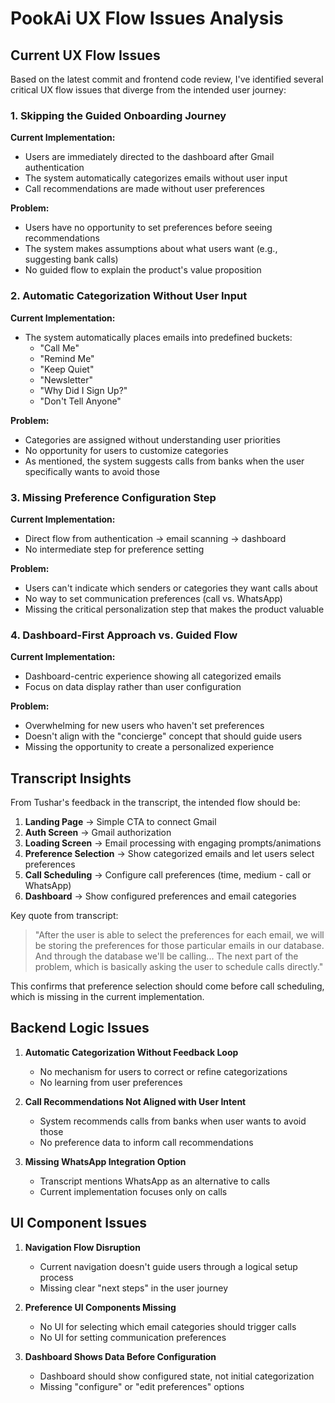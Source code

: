 # PookAi UX Flow Issues Analysis

## Current UX Flow Issues

Based on the latest commit and frontend code review, I've identified several critical UX flow issues that diverge from the intended user journey:

### 1. Skipping the Guided Onboarding Journey

**Current Implementation:**
- Users are immediately directed to the dashboard after Gmail authentication
- The system automatically categorizes emails without user input
- Call recommendations are made without user preferences

**Problem:**
- Users have no opportunity to set preferences before seeing recommendations
- The system makes assumptions about what users want (e.g., suggesting bank calls)
- No guided flow to explain the product's value proposition

### 2. Automatic Categorization Without User Input

**Current Implementation:**
- The system automatically places emails into predefined buckets:
  - "Call Me"
  - "Remind Me"
  - "Keep Quiet"
  - "Newsletter"
  - "Why Did I Sign Up?"
  - "Don't Tell Anyone"

**Problem:**
- Categories are assigned without understanding user priorities
- No opportunity for users to customize categories
- As mentioned, the system suggests calls from banks when the user specifically wants to avoid those

### 3. Missing Preference Configuration Step

**Current Implementation:**
- Direct flow from authentication → email scanning → dashboard
- No intermediate step for preference setting

**Problem:**
- Users can't indicate which senders or categories they want calls about
- No way to set communication preferences (call vs. WhatsApp)
- Missing the critical personalization step that makes the product valuable

### 4. Dashboard-First Approach vs. Guided Flow

**Current Implementation:**
- Dashboard-centric experience showing all categorized emails
- Focus on data display rather than user configuration

**Problem:**
- Overwhelming for new users who haven't set preferences
- Doesn't align with the "concierge" concept that should guide users
- Missing the opportunity to create a personalized experience

## Transcript Insights

From Tushar's feedback in the transcript, the intended flow should be:

1. **Landing Page** → Simple CTA to connect Gmail
2. **Auth Screen** → Gmail authorization
3. **Loading Screen** → Email processing with engaging prompts/animations
4. **Preference Selection** → Show categorized emails and let users select preferences
5. **Call Scheduling** → Configure call preferences (time, medium - call or WhatsApp)
6. **Dashboard** → Show configured preferences and email categories

Key quote from transcript:
> "After the user is able to select the preferences for each email, we will be storing the preferences for those particular emails in our database. And through the database we'll be calling... The next part of the problem, which is basically asking the user to schedule calls directly."

This confirms that preference selection should come before call scheduling, which is missing in the current implementation.

## Backend Logic Issues

1. **Automatic Categorization Without Feedback Loop**
   - No mechanism for users to correct or refine categorizations
   - No learning from user preferences

2. **Call Recommendations Not Aligned with User Intent**
   - System recommends calls from banks when user wants to avoid those
   - No preference data to inform call recommendations

3. **Missing WhatsApp Integration Option**
   - Transcript mentions WhatsApp as an alternative to calls
   - Current implementation focuses only on calls

## UI Component Issues

1. **Navigation Flow Disruption**
   - Current navigation doesn't guide users through a logical setup process
   - Missing clear "next steps" in the user journey

2. **Preference UI Components Missing**
   - No UI for selecting which email categories should trigger calls
   - No UI for setting communication preferences

3. **Dashboard Shows Data Before Configuration**
   - Dashboard should show configured state, not initial categorization
   - Missing "configure" or "edit preferences" options
